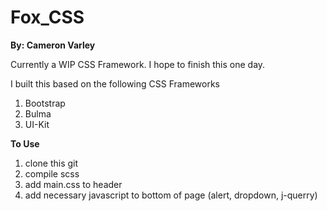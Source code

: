 # Fox_CSS
**By: Cameron Varley**

Currently a WIP CSS Framework. I hope to finish this one day.

I built this based on the following CSS Frameworks
1. Bootstrap
2. Bulma
3. UI-Kit

**To Use**
1. clone this git
2. compile scss
3. add main.css to header
4. add necessary javascript to bottom of page (alert, dropdown, j-querry)
